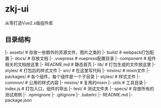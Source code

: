 # zkj-ui

从零打造Vue2.x版组件库

## 目录结构

|- assets/   # 存放一些额外的资源文件，图片之类的
|- build/  # webpack打包配置
|- docs/  # 存放文档
|- .vuepress  # vuepress配置目录
|- component # 组件相关的文档放这里
|- README.md # 静态首页
|- lib/  # 打包生成的文件放这里
|- styles/ # 打包后的样式文件
|- src/ # 在这里写代码
|- mixins/ # mixin文件
|- packages/ # 各个组件，每个组件是一个子目录
|- styles/ # 样式文件
|- common/ # 公用的样式内容
|- mixins/ # 复用的mixin
|- utils  # 工具目录
|- index.js  # 打包入口，组件的导出
|- test/  # 测试文件夹
|- specs/  # 存放所有的测试用例
|- .npmignore
|- .gitignore
|- .babelrc
|- README.md
|- package.json
